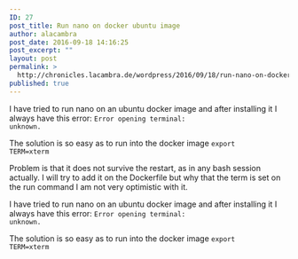 ```yaml
---
ID: 27
post_title: Run nano on docker ubuntu image
author: alacambra
post_date: 2016-09-18 14:16:25
post_excerpt: ""
layout: post
permalink: >
  http://chronicles.lacambra.de/wordpress/2016/09/18/run-nano-on-docker-ubuntu-image/
published: true
---
```

I have tried to run nano on an ubuntu docker image and after installing it I always have this error:
<code>Error opening terminal: unknown.</code>

The solution is so easy as to run into the docker image <code>export TERM=xterm<code></code></code>

Problem is that it does not survive the restart, as in any bash session actually. I will try to add it on the Dockerfile but why that the term is set on the run command I am not very optimistic with it.

I have tried to run nano on an ubuntu docker image and after installing it I always have this error:
<code>Error opening terminal: unknown.</code>

The solution is so easy as to run into the docker image <code>export TERM=xterm</code>